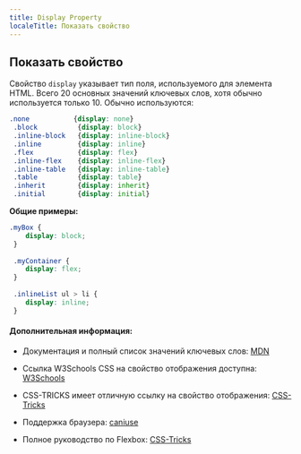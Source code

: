```yaml
---
title: Display Property
localeTitle: Показать свойство
---
```

## Показать свойство

Свойство `display` указывает тип поля, используемого для элемента HTML. Всего 20 основных значений ключевых слов, хотя обычно используется только 10. Обычно используются:

```css
.none           {display: none} 
 .block          {display: block} 
 .inline-block   {display: inline-block} 
 .inline         {display: inline} 
 .flex           {display: flex} 
 .inline-flex    {display: inline-flex} 
 .inline-table   {display: inline-table} 
 .table          {display: table} 
 .inherit        {display: inherit} 
 .initial        {display: initial} 
```

**Общие примеры:**

```css
.myBox { 
    display: block; 
 } 
 
 .myContainer { 
    display: flex; 
 } 
 
 .inlineList ul > li { 
    display: inline; 
 } 
```

#### Дополнительная информация:

*   Документация и полный список значений ключевых слов: [MDN](https://developer.mozilla.org/en-US/docs/Web/CSS/display)
    
*   Ссылка W3Schools CSS на свойство отображения доступна: [W3Schools](https://www.w3schools.com/cssref/pr_class_display.asp)
    
*   CSS-TRICKS имеет отличную ссылку на свойство отображения: [CSS-Tricks](https://css-tricks.com/almanac/properties/d/display/)
    
*   Поддержка браузера: [caniuse](http://caniuse.com/#search=display)
    
*   Полное руководство по Flexbox: [CSS-Tricks](https://css-tricks.com/snippets/css/a-guide-to-flexbox/)
